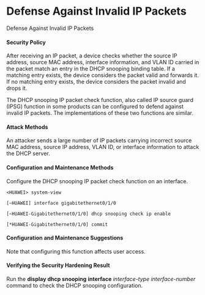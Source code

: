 Defense Against Invalid IP Packets
==================================

Defense Against Invalid IP Packets

#### Security Policy

After receiving an IP packet, a device checks whether the source IP address, source MAC address, interface information, and VLAN ID carried in the packet match an entry in the DHCP snooping binding table. If a matching entry exists, the device considers the packet valid and forwards it. If no matching entry exists, the device considers the packet invalid and drops it.

The DHCP snooping IP packet check function, also called IP source guard (IPSG) function in some products can be configured to defend against invalid IP packets. The implementations of these two functions are similar.


#### Attack Methods

An attacker sends a large number of IP packets carrying incorrect source MAC address, source IP address, VLAN ID, or interface information to attack the DHCP server.


#### Configuration and Maintenance Methods

Configure the DHCP snooping IP packet check function on an interface.

```
<HUAWEI> system-view
```
```
[~HUAWEI] interface gigabitethernet0/1/0
```
```
[~HUAWEI-Gigabitethernet0/1/0] dhcp snooping check ip enable
```
```
[*HUAWEI-Gigabitethernet0/1/0] commit
```

#### Configuration and Maintenance Suggestions

Note that configuring this function affects user access.


#### Verifying the Security Hardening Result

Run the **display dhcp snooping** **interface** *interface-type* *interface-number* command to check the DHCP snooping configuration.